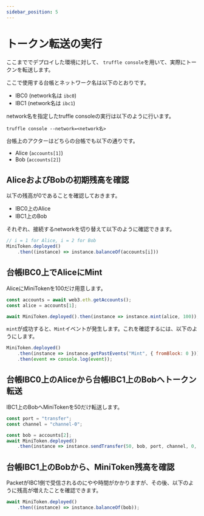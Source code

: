 ```yaml
---
sidebar_position: 5
---
```


# トークン転送の実行

ここまででデプロイした環境に対して、
`truffle console`を用いて、実際にトークンを転送します。

ここで使用する台帳とネットワーク名は以下のとおりです。
- IBC0 (network名は `ibc0`)
- IBC1 (network名は `ibc1`)

network名を指定したtruffle consoleの実行は以下のように行います。

```
truffle console --network=<network名>
```

台帳上のアクターはどちらの台帳でも以下の通りです。
- Alice (`accounts[1]`)
- Bob (`accounts[2]`)

## AliceおよびBobの初期残高を確認

以下の残高が0であることを確認しておきます。

- IBC0上のAlice
- IBC1上のBob

それぞれ、接続するnetworkを切り替えて以下のように確認できます。

```js
// i = 1 for Alice, i = 2 for Bob
MiniToken.deployed()
    .then((instance) => instance.balanceOf(accounts[i]))
```

## 台帳IBC0上でAliceにMint

AliceにMiniTokenを100だけ用意します。

```js
const accounts = await web3.eth.getAccounts();
const alice = accounts[1];

await MiniToken.deployed().then(instance => instance.mint(alice, 100));
```

`mint`が成功すると、`Mint`イベントが発生します。これを確認するには、以下のようにします。

```js
MiniToken.deployed()
    .then(instance => instance.getPastEvents("Mint", { fromBlock: 0 }))
    .then(event => console.log(event));
```

## 台帳IBC0上のAliceから台帳IBC1上のBobへトークン転送

IBC1上のBobへMiniTokenを50だけ転送します。

```js
const port = "transfer";
const channel = "channel-0";

const bob = accounts[2];
await MiniToken.deployed()
    .then(instance => instance.sendTransfer(50, bob, port, channel, 0, {from: alice}));
```

## 台帳IBC1上のBobから、MiniToken残高を確認

PacketがIBC1側で受信されるのにやや時間がかかりますが、その後、以下のように残高が増えたことを確認できます。

```js
await MiniToken.deployed()
    .then((instance) => instance.balanceOf(bob));
```
